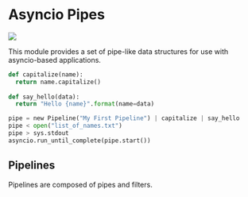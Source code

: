 # Asyncio Pipes
![](https://travis-ci.org/orf/aio-pipes.svg?branch=master)

This module provides a set of pipe-like data structures for use with asyncio-based applications.

```python
def capitalize(name):
  return name.capitalize()
  
def say_hello(data):
  return "Hello {name}".format(name=data)

pipe = new Pipeline("My First Pipeline") | capitalize | say_hello
pipe < open("list_of_names.txt")
pipe > sys.stdout
asyncio.run_until_complete(pipe.start())
```

## Pipelines
Pipelines are composed of pipes and filters.
